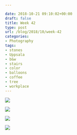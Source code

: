 ```yaml
---

date: 2018-10-21 09:10:02+00:00
draft: false
title: Week 42
type: post
url: /blog/2018/10/week-42
categories:
- Photography
tags:
- stones
- Uppsala
- b&w
- stairs
- color
- balloons
- coffee
- tree
- workplace
---
```




  
![](/images/2018-10-21-201810week-42/image-asset.jpeg)

  

  
![](/images/2018-10-21-201810week-42/image-asset.jpeg)

  

  
![](/images/2018-10-21-201810week-42/image-asset.jpeg)

  

  
![](/images/2018-10-21-201810week-42/image-asset.jpeg)

  


